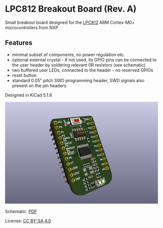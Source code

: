 # LPC812 Breakout Board (Rev. A)

Small breakout board designed for the [LPC812](https://www.nxp.com/docs/en/data-sheet/LPC81XM.pdf) ARM Cortex-M0+ microcontrollers from NXP

## Features

- minimal subset of components, no power regulation etc.
- optional external crystal - if not used, its GPIO pins can be connected to the user header by soldering relevant 0R resistors (see schematic)
- two buffered user LEDs, connected to the header - no reserved GPIOs
- reset button
- standard 0.05" pitch SWD programming header, SWD signals also present on the pin headers

Designed in KiCad 5.1.6

![PCB Render](docs/lpc812-breakout.png)

Schematic: [PDF](docs/lpc812-breakout.pdf)

License: [CC BY-SA 4.0](https://creativecommons.org/licenses/by-sa/4.0/)
